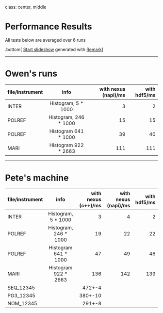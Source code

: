 class: center, middle

# Performance Results

All tests below are averaged over 6 runs

.bottom[
[Start slideshow](https://tripu.github.io/remark/remarkise?url=https://github.com/OwenArnold/hdf5_vs_nexus/blob/master/results/read_results.md) generated with [Remark](https://github.com/gnab/remark)]

---

# Owen's runs


| file/instrument        | info           | with nexus (napi)/ms  | with hdf5/ms
| ------------- |:-------------:| -----:|-----:|
| INTER      | Histogram, 5 * 1000 |3 | 2|
| POLREF      | Histogram, 246 * 1000      |   15 | 15 |
| POLREF | Histogram 641 * 1000   |  39   | 40|
| MARI | Histogram 922 * 2663    |  111   | 111 |

---

# Pete's machine

| file/instrument        | info           | with nexus (c++)/ms  | with nexus (napi)/ms | with hdf5/ms
| ------------- |:----------------------:| -----:| -----:| -----:|
| INTER         | Histogram, 5 * 1000    |   3     |   4 |   2 |
| POLREF        | Histogram, 246 * 1000  |  19     |  22 |  22 |
| POLREF        | Histogram 641 * 1000   |  47     |  49 |  46 |
| MARI          | Histogram 922 * 2663   | 136     | 142 | 139 |
| SEQ_12345     |                        | 472+-4  |     |     |
| PG3_12345     |                        | 380+-10 |     |     |
| NOM_12345     |                        | 291+-8  |     |     |